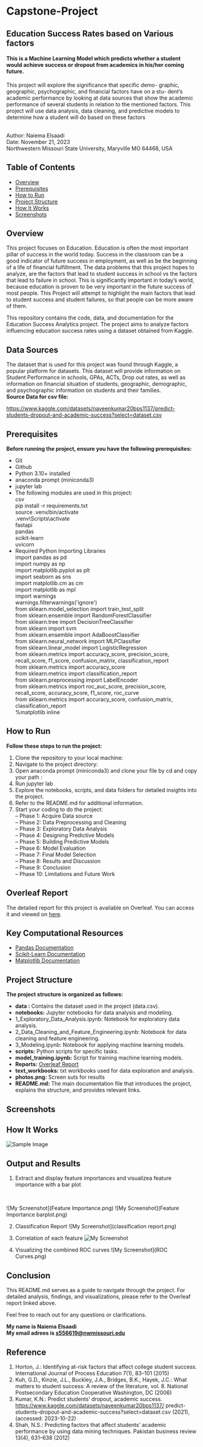 # Capstone-Project

## Education Success Rates based on Various factors

#### This is a Machine Learning Model which predicts whether a student would achieve success or dropout from academics in his/her coming future.


This project will explore the significance that specific demo-
graphic, geographic, psychographic, and financial factors have on a stu-
dent’s academic performance by looking at data sources that show the
academic performance of several students in relation to the mentioned
factors. This project will use data analysis, data cleaning, and predictive
models to determine how a student will do based on these factors

<br>Author: Naiema Elsaadi
<br>Date: November 21, 2023 
<br>Northwestern Missouri State University, Maryville MO 64468, USA


## Table of Contents

- [Overview](#overview)
- [Prerequisites](#prerequisites)
- [How to Run](#how-to-run)
- [Project Structure](#project-structure)
- [How It Works](#how-it-works)
- [Screenshots](#screenshots)



## Overview

This project focuses on Education. Education is often the most important pillar of success in the world today. Success in the classroom can be a good indicator of future success in employment, as well as be the beginning of a life of financial fulfillment. The data problems that this project hopes to analyze, are the factors that lead to student success in school vs the factors that lead to failure in school. This is significantly important in today’s world, because education is proven to be very important in the future success of most people. This Project will attempt to highlight the main factors that lead to student success and student failures, so that people can be more aware of them.

This repository contains the code, data, and documentation for the Education Success Analytics project. The project aims to analyze factors influencing education success rates using a dataset obtained from Kaggle.

## Data Sources
The dataset that is used for this project was found through Kaggle, a
popular platform for datasets. This dataset will provide information on Student
Performance in schools, GPAs, ACTs, Drop out rates, as well as information
on financial situation of students, geographic, demographic, and psychographic
information on students and their families. 
<br><b> Source Data for csv file:</b>

https://www.kaggle.com/datasets/naveenkumar20bps1137/predict-students-dropout-and-academic-success?select=dataset.csv


## Prerequisites

<b>Before running the project, ensure you have the following prerequisites:</b>

- Git
- Github
- Python 3.10+ installed
- anaconda prompt (miniconda3)
- jupyter lab
- The following modules are used in this project:
<br>csv
<br>pip install -r requirements.txt
<br>source .venv/bin/activate
<br>.venv\Scripts\activate
<br>fastapi
<br>pandas
<br>scikit-learn
<br>uvicorn
- Required Python Importing Libraries
<br>import pandas as pd
<br>import numpy as np
<br>import matplotlib.pyplot as plt
<br>import seaborn as sns
<br>import matplotlib.cm as cm
<br>import matplotlib as mpl
<br>import warnings 
<br>warnings.filterwarnings('ignore')
<br>from sklearn.model_selection import train_test_split
<br>from sklearn.ensemble import RandomForestClassifier
<br>from sklearn.tree import DecisionTreeClassifier
<br>from sklearn import svm 
<br>from sklearn.ensemble import AdaBoostClassifier
<br>from sklearn.neural_network import MLPClassifier
<br>from sklearn.linear_model import LogisticRegression
<br>from sklearn.metrics import accuracy_score, precision_score, recall_score, f1_score, confusion_matrix, classification_report
<br>from sklearn.metrics import accuracy_score
<br>from sklearn.metrics import classification_report
<br>from sklearn.preprocessing import LabelEncoder
<br>from sklearn.metrics import roc_auc_score, precision_score, recall_score, accuracy_score, f1_score, roc_curve
<br>from sklearn.metrics import accuracy_score, confusion_matrix, classification_report
<br>%matplotlib inline

## How to Run

<b>Follow these steps to run the project:</b>

1. Clone the repository to your local machine:
2. Navigate to the project directory:
3. Open anaconda prompt (miniconda3) and clone your file by cd and copy your path  :
4. Run jupyter lab  
5. Explore the notebooks, scripts, and data folders for detailed insights into the project.
6. Refer to the README.md for additional information.
5. Start your coding to do the project:
<br>– Phase 1: Acquire Data source
<br>– Phase 2: Data Preprocessing and Cleaning
<br>– Phase 3: Exploratory Data Analysis
<br>– Phase 4: Designing Predictive Models
<br>– Phase 5: Building Predictive Models
<br>– Phase 6: Model Evaluation
<br>– Phase 7: Final Model Selection
<br>– Phase 8: Results and Discussion
<br>– Phase 9: Conclusion
<br>– Phase 10: Limitations and Future Work

## Overleaf Report

The detailed report for this project is available on Overleaf. You can access it and viewed on [here](https://www.overleaf.com/read/sgvfbcrvqqhn#c4ef91).



## Key Computational Resources
- [Pandas Documentation](https://pandas.pydata.org/pandas-docs/stable/)
- [Scikit-Learn Documentation](https://scikit-learn.org/stable/documentation.html)
- [Matplotlib Documentation](https://matplotlib.org/stable/contents.html)









## Project Structure


<b>The project structure is organized as follows:</b>
-  **data :** Contains the dataset used in the project (data.csv).
- **notebooks:** Jupyter notebooks for data analysis and modeling.
- 1_Exploratory_Data_Analysis.ipynb: Notebook for exploratory data analysis.
- 2_Data_Cleaning_and_Feature_Engineering.ipynb: Notebook for data cleaning and feature engineering.
- 3_Modeling.ipynb: Notebook for applying machine learning models.
- **scripts:**  Python scripts for specific tasks.
- **model_training.ipynb:** Script for training machine learning models.
- **Reports:** [Overleaf Report](https://www.overleaf.com/read/sgvfbcrvqqhn#c4ef91)
- **text_workbooks:** txt workbooks used for data exploration and analysis.
- **photos.png:**  Screen suts for results 
- **README.md:** The main documentation file that introduces the project, explains the structure, and provides relevant links.

## Screenshots

## How It Works

 ![Sample Image](modeling.png)
 


## Output and Results
1. Extract and display feature importances and visualizea feature importance with a bar plot
<br>

![My Screenshot](Feature Importance.png)
![My Screenshot](Feature Importance barplot.png)

2. Classification Report
![My Screenshot](classification report.png)


3. Correlation of each feature
![My Screenshot](FeatureCorrelations.png)


4. Visualizing the combined ROC curves 
![My Screenshot](ROC Curves.png)









## Conclusion
This README.md serves as a guide to navigate through the project. For detailed analysis, findings, and visualizations, please refer to the Overleaf report linked above.

Feel free to reach out for any questions or clarifications.

**My name is Naiema Elsaadi**
<br>**My email adrees is s556619@nwmissouri.edu**



## Reference

1. Horton, J.: Identifying at-risk factors that affect college student success.
International Journal of Process Education 7(1), 83–101 (2015)
2. Kuh, G.D., Kinzie, J.L., Buckley, J.A., Bridges, B.K., Hayek, J.C.: What matters
to student success: A review of the literature, vol. 8. National Postsecondary
Education Cooperative Washington, DC (2006)
3. Kumar, K.N.: Predict students’ dropout, academic success.
https://www.kaggle.com/datasets/naveenkumar20bps1137/
predict-students-dropout-and-academic-success?select=dataset.csv
(2021), (accessed: 2023-10-22)
4. Shah, N.S.: Predicting factors that affect students’ academic performance by using
data mining techniques. Pakistan business review 13(4), 631–638 (2012)









